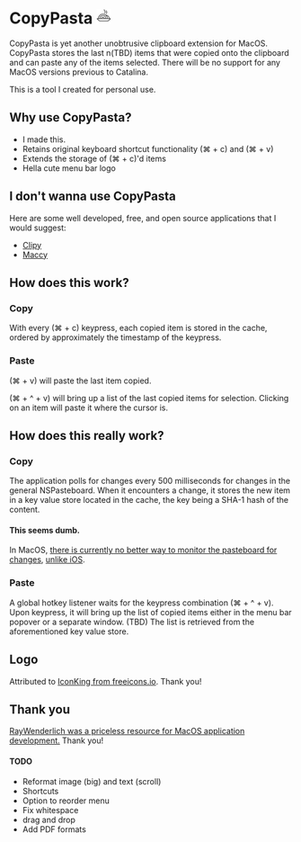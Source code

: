 # CopyPasta ![pasta image](https://github.com/emberOwl/CopyPasta/raw/master/CopyPasta/Assets.xcassets/pasta.imageset/pasta.png "pasta")

CopyPasta is yet another unobtrusive clipboard extension for MacOS. CopyPasta stores the last n(TBD) items that were copied onto the clipboard and can paste any of the items selected. There will be no support for any MacOS versions previous to Catalina.

This is a tool I created for personal use.

## Why use CopyPasta?

- I made this.
- Retains original keyboard shortcut functionality (⌘ + c) and (⌘ + v)
- Extends the storage of (⌘ + c)'d items
- Hella cute menu bar logo

## I don't wanna use CopyPasta

Here are some well developed, free, and open source applications that I would suggest:
- [Clipy](https://github.com/Clipy/Clipy)
- [Maccy](https://github.com/p0deje/Maccy)

## How does this work?

### Copy

With every (⌘ + c) keypress, each copied item is stored in the cache, ordered by approximately the timestamp of the keypress.

### Paste

(⌘ + v) will paste the last item copied.

(⌘ + ^ + v) will bring up a list of the last copied items for selection. Clicking on an item will paste it where the cursor is.

## How does this **really** work?

### Copy

The application polls for changes every 500 milliseconds for changes in the general NSPasteboard. When it encounters a change, it stores the new item in a key value store located in the cache, the key being a SHA-1 hash of the content.  

#### This seems dumb.

In MacOS, [there is currently no better way to monitor the pasteboard for changes](https://stackoverflow.com/a/5033480), [unlike iOS](https://developer.apple.com/documentation/uikit/uipasteboard/1622104-changednotification).

### Paste

A global hotkey listener waits for the keypress combination (⌘ + ^ + v). Upon keypress, it will bring up the list of copied items either in the menu bar popover or a separate window. (TBD) The list is retrieved from the aforementioned key value store.

## Logo
Attributed to [IconKing from freeicons.io](https://freeicons.io/restaurant-and-food-icons/restaurant-pasta-icon-icon). Thank you!

## Thank you
[RayWenderlich was a priceless resource for MacOS application development.](https://www.raywenderlich.com/) Thank you!

#### TODO
- Reformat image (big) and text (scroll)
- Shortcuts
- Option to reorder menu
- Fix whitespace
- drag and drop
- Add PDF formats

